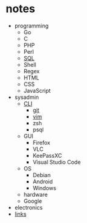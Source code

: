 # notes

- programming
	- Go
	- C
	- PHP
	- Perl
	- [SQL](/notes/programming/sql)
	- Shell
	- Regex
	- HTML
	- CSS
	- JavaScript
- sysadmin
	- [CLI](/notes/sysadmin/cli)
		- [git](/notes/sysadmin/cli/git)
		- [vim](/notes/sysadmin/cli/vim)
		- zsh
		- psql
	- GUI
		- Firefox
		- VLC
		- KeePassXC
		- Visual Studio Code
	- OS
		- Debian
		- Android
		- Windows
	- hardware
	- Google
- electronics
- [links](/notes/links)
